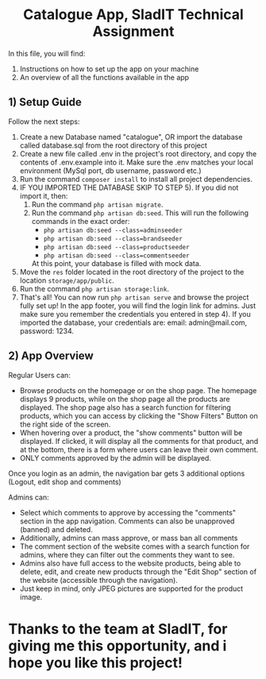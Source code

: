 <h1 style="text-align: center">Catalogue App, SladIT Technical Assignment</h1>
<p>In this file, you will find:</p>
<ol>
    <li>Instructions on how to set up the app on your machine</li>
    <li>An overview of all the functions available in the app</li>
</ol>

<h2>1) Setup Guide</h2>
<p>Follow the next steps:</p>
<ol>
    <li>
        Create a new Database named "catalogue", OR import the database called database.sql from the root directory of this project
    </li>
    <li>
        Create a new file called .env in the project's root directory, and copy the contents of .env.example into it. Make sure the .env matches your local environment (MySql port, db username, password etc.)
    </li>
    <li>
        Run the command <code>composer install</code> to install all project dependencies.
    </li>
    <li>
        IF YOU IMPORTED THE DATABASE SKIP TO STEP 5). If you did not import it, then:
        <ol>
            <li>
                Run the command <code>php artisan migrate</code>.
            </li>
            <li>
                Run the command <code>php artisan db:seed</code>. This will run the following commands in the exact order:
                <ul>
                    <li><code>php artisan db:seed --class=adminseeder</code></li>
                    <li><code>php artisan db:seed --class=brandseeder</code></li>
                    <li><code>php artisan db:seed --class=productseeder</code></li>
                    <li><code>php artisan db:seed --class=commentseeder</code></li>
                </ul>
                At this point, your database is filled with mock data.
            </li>
        </ol>
    </li>
    <li>
        Move the <code>res</code> folder located in the root directory of the project to the location <code>storage/app/public</code>.
    </li>
    <li>
        Run the command <code>php artisan storage:link</code>.
    </li>
    <li>That's all! You can now run <code>php artisan serve</code> and browse the project fully set up! In the app footer, you will find the login link for admins. Just make sure you remember the credentials you entered in step 4). If you imported the database, your credentials are: email: admin@mail.com, password: 1234.</li>
</ol>

<h2>2) App Overview</h2>
<p>Regular Users can:</p>
<ul>
    <li>Browse products on the homepage or on the shop page. The homepage displays 9 products, while on the shop page all the products are displayed. The shop page also has a search function for filtering products, which you can access by clicking the "Show Filters" Button on the right side of the screen.</li>
    <li>When hovering over a product, the "show comments" button will be displayed. If clicked, it will display all the comments for that product, and at the bottom, there is a form where users can leave their own comment.</li>
    <li>ONLY comments approved by the admin will be displayed.</li>
</ul>
<p>Once you login as an admin, the navigation bar gets 3 additional options (Logout, edit shop and comments)</p>
<p>Admins can:</p>
<ul>
    <li>Select which comments to approve by accessing the "comments" section in the app navigation. Comments can also be unapproved (banned) and deleted.</li>
    <li>Additionally, admins can mass approve, or mass ban all comments</li>
    <li>The comment section of the website comes with a search function for admins, where they can filter out the comments they want to see.</li>
    <li>Admins also have full access to the website products, being able to delete, edit, and create new products through the "Edit Shop" section of the website (accessible through the navigation).</li>
    <li>Just keep in mind, only JPEG pictures are supported for the product image.</li>
</ul>

<h1>Thanks to the team at SladIT, for giving me this opportunity, and i hope you like this project!</h1>
